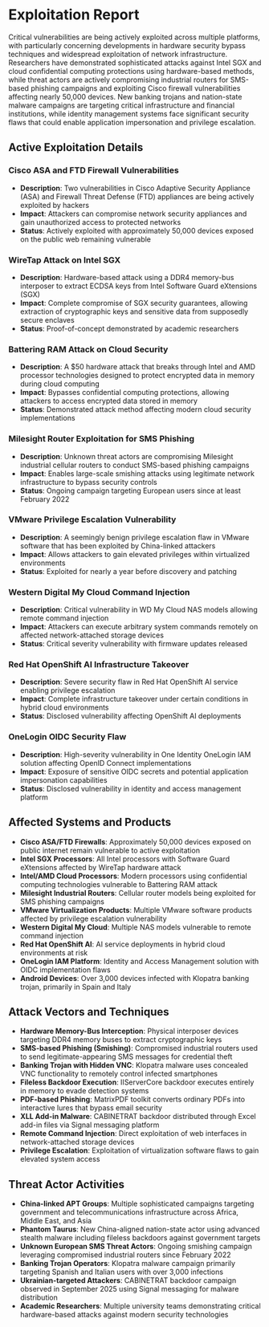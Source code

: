 # Exploitation Report

Critical vulnerabilities are being actively exploited across multiple platforms, with particularly concerning developments in hardware security bypass techniques and widespread exploitation of network infrastructure. Researchers have demonstrated sophisticated attacks against Intel SGX and cloud confidential computing protections using hardware-based methods, while threat actors are actively compromising industrial routers for SMS-based phishing campaigns and exploiting Cisco firewall vulnerabilities affecting nearly 50,000 devices. New banking trojans and nation-state malware campaigns are targeting critical infrastructure and financial institutions, while identity management systems face significant security flaws that could enable application impersonation and privilege escalation.

## Active Exploitation Details

### Cisco ASA and FTD Firewall Vulnerabilities
- **Description**: Two vulnerabilities in Cisco Adaptive Security Appliance (ASA) and Firewall Threat Defense (FTD) appliances are being actively exploited by hackers
- **Impact**: Attackers can compromise network security appliances and gain unauthorized access to protected networks
- **Status**: Actively exploited with approximately 50,000 devices exposed on the public web remaining vulnerable

### WireTap Attack on Intel SGX
- **Description**: Hardware-based attack using a DDR4 memory-bus interposer to extract ECDSA keys from Intel Software Guard eXtensions (SGX)
- **Impact**: Complete compromise of SGX security guarantees, allowing extraction of cryptographic keys and sensitive data from supposedly secure enclaves
- **Status**: Proof-of-concept demonstrated by academic researchers

### Battering RAM Attack on Cloud Security
- **Description**: A $50 hardware attack that breaks through Intel and AMD processor technologies designed to protect encrypted data in memory during cloud computing
- **Impact**: Bypasses confidential computing protections, allowing attackers to access encrypted data stored in memory
- **Status**: Demonstrated attack method affecting modern cloud security implementations

### Milesight Router Exploitation for SMS Phishing
- **Description**: Unknown threat actors are compromising Milesight industrial cellular routers to conduct SMS-based phishing campaigns
- **Impact**: Enables large-scale smishing attacks using legitimate network infrastructure to bypass security controls
- **Status**: Ongoing campaign targeting European users since at least February 2022

### VMware Privilege Escalation Vulnerability
- **Description**: A seemingly benign privilege escalation flaw in VMware software that has been exploited by China-linked attackers
- **Impact**: Allows attackers to gain elevated privileges within virtualized environments
- **Status**: Exploited for nearly a year before discovery and patching

### Western Digital My Cloud Command Injection
- **Description**: Critical vulnerability in WD My Cloud NAS models allowing remote command injection
- **Impact**: Attackers can execute arbitrary system commands remotely on affected network-attached storage devices
- **Status**: Critical severity vulnerability with firmware updates released

### Red Hat OpenShift AI Infrastructure Takeover
- **Description**: Severe security flaw in Red Hat OpenShift AI service enabling privilege escalation
- **Impact**: Complete infrastructure takeover under certain conditions in hybrid cloud environments
- **Status**: Disclosed vulnerability affecting OpenShift AI deployments

### OneLogin OIDC Security Flaw
- **Description**: High-severity vulnerability in One Identity OneLogin IAM solution affecting OpenID Connect implementations
- **Impact**: Exposure of sensitive OIDC secrets and potential application impersonation capabilities
- **Status**: Disclosed vulnerability in identity and access management platform

## Affected Systems and Products

- **Cisco ASA/FTD Firewalls**: Approximately 50,000 devices exposed on public internet remain vulnerable to active exploitation
- **Intel SGX Processors**: All Intel processors with Software Guard eXtensions affected by WireTap hardware attack
- **Intel/AMD Cloud Processors**: Modern processors using confidential computing technologies vulnerable to Battering RAM attack
- **Milesight Industrial Routers**: Cellular router models being exploited for SMS phishing campaigns
- **VMware Virtualization Products**: Multiple VMware software products affected by privilege escalation vulnerability
- **Western Digital My Cloud**: Multiple NAS models vulnerable to remote command injection
- **Red Hat OpenShift AI**: AI service deployments in hybrid cloud environments at risk
- **OneLogin IAM Platform**: Identity and Access Management solution with OIDC implementation flaws
- **Android Devices**: Over 3,000 devices infected with Klopatra banking trojan, primarily in Spain and Italy

## Attack Vectors and Techniques

- **Hardware Memory-Bus Interception**: Physical interposer devices targeting DDR4 memory buses to extract cryptographic keys
- **SMS-based Phishing (Smishing)**: Compromised industrial routers used to send legitimate-appearing SMS messages for credential theft
- **Banking Trojan with Hidden VNC**: Klopatra malware uses concealed VNC functionality to remotely control infected smartphones
- **Fileless Backdoor Execution**: IIServerCore backdoor executes entirely in memory to evade detection systems
- **PDF-based Phishing**: MatrixPDF toolkit converts ordinary PDFs into interactive lures that bypass email security
- **XLL Add-in Malware**: CABINETRAT backdoor distributed through Excel add-in files via Signal messaging platform
- **Remote Command Injection**: Direct exploitation of web interfaces in network-attached storage devices
- **Privilege Escalation**: Exploitation of virtualization software flaws to gain elevated system access

## Threat Actor Activities

- **China-linked APT Groups**: Multiple sophisticated campaigns targeting government and telecommunications infrastructure across Africa, Middle East, and Asia
- **Phantom Taurus**: New China-aligned nation-state actor using advanced stealth malware including fileless backdoors against government targets
- **Unknown European SMS Threat Actors**: Ongoing smishing campaign leveraging compromised industrial routers since February 2022
- **Banking Trojan Operators**: Klopatra malware campaign primarily targeting Spanish and Italian users with over 3,000 infections
- **Ukrainian-targeted Attackers**: CABINETRAT backdoor campaign observed in September 2025 using Signal messaging for malware distribution
- **Academic Researchers**: Multiple university teams demonstrating critical hardware-based attacks against modern security technologies